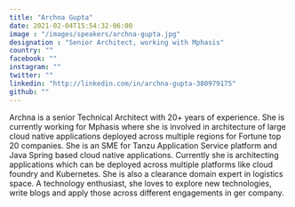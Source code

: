 ```yaml
---
title: "Archna Gupta"
date: 2021-02-04T15:54:32-06:00
image : "/images/speakers/archna-gupta.jpg"
designation : "Senior Architect, working with Mphasis"
country: ""
facebook: ""
instagram: ""
twitter: ""
linkedin: "http://linkedin.com/in/archna-gupta-380979175"
github: ""
---
```


Archna is a senior Technical Architect with 20+ years of experience. She is currently working for Mphasis where she is involved in architecture of large cloud native applications deployed across multiple regions for Fortune top 20 companies. 
 She is an SME for Tanzu Application Service platform and Java Spring based cloud native applications. Currently she is architecting applications which can be deployed across multiple platforms like cloud foundry and Kubernetes. She is also a clearance domain expert in logistics space.
 A technology enthusiast, she loves to explore new technologies, write blogs and apply those across different engagements in ger company.